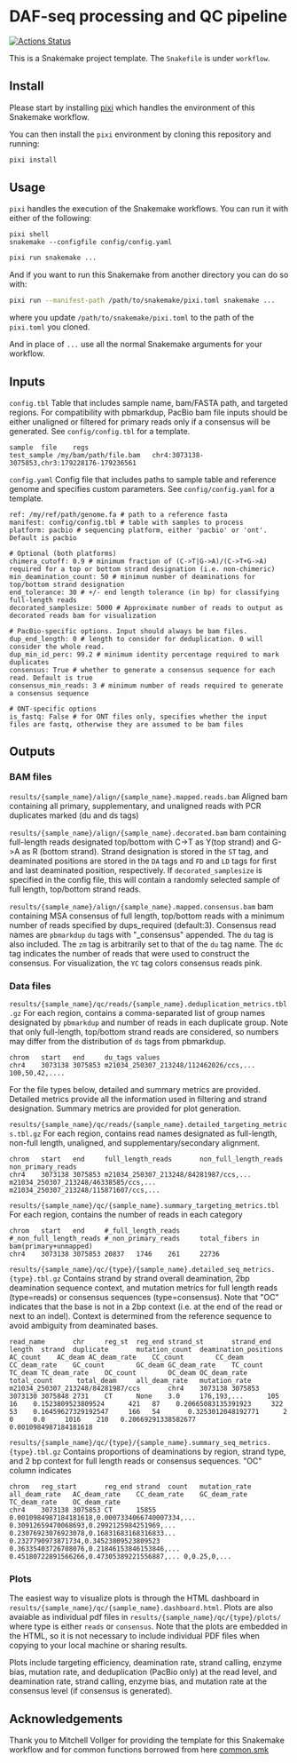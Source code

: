 # DAF-seq processing and QC pipeline

[![Actions Status](https://github.com/mrvollger/SmkTemplate/workflows/CI/badge.svg)](https://github.com/mrvollger/SmkTemplate/actions)

This is a Snakemake project template. The `Snakefile` is under `workflow`.


## Install

Please start by installing [pixi](https://pixi.sh/latest/) which handles the environment of this Snakemake workflow.

You can then install the `pixi` environment by cloning this repository and running:

```bash
pixi install
```

## Usage

`pixi` handles the execution of the Snakemake workflows. You can run it with either of the following:


```
pixi shell
snakemake --configfile config/config.yaml
```


```bash
pixi run snakemake ...
```

And if you want to run this Snakemake from another directory you can do so with:

```bash
pixi run --manifest-path /path/to/snakemake/pixi.toml snakemake ...
```

where you update `/path/to/snakemake/pixi.toml` to the path of the `pixi.toml` you cloned.

And in place of `...` use all the normal Snakemake arguments for your workflow.


## Inputs
`config.tbl` Table that includes sample name, bam/FASTA path, and targeted regions. For compatibility with pbmarkdup, PacBio bam file inputs should be either unaligned or filtered for primary reads only if a consensus will be generated.
See `config/config.tbl` for a template.
```
sample	file	regs
test_sample	/my/bam/path/file.bam	chr4:3073138-3075853,chr3:179228176-179236561
``` 

`config.yaml` Config file that includes paths to sample table and reference genome and specifies custom parameters.
See `config/config.yaml` for a template.
```
ref: /my/ref/path/genome.fa # path to a reference fasta
manifest: config/config.tbl # table with samples to process
platform: pacbio # sequencing platform, either 'pacbio' or 'ont'. Default is pacbio

# Optional (both platforms)
chimera_cutoff: 0.9 # minimum fraction of (C->T|G->A)/(C->T+G->A) required for a top or bottom strand designation (i.e. non-chimeric)
min_deamination_count: 50 # minimum number of deaminations for top/bottom strand designation
end_tolerance: 30 # +/- end length tolerance (in bp) for classifying full-length reads
decorated_samplesize: 5000 # Approximate number of reads to output as decorated reads bam for visualization

# PacBio-specific options. Input should always be bam files.
dup_end_length: 0 # length to consider for deduplication. 0 will consider the whole read.
dup_min_id_perc: 99.2 # minimum identity percentage required to mark duplicates
consensus: True # whether to generate a consensus sequence for each read. Default is true
consensus_min_reads: 3 # minimum number of reads required to generate a consensus sequence

# ONT-specific options
is_fastq: False # for ONT files only, specifies whether the input files are fastq, otherwise they are assumed to be bam files
```

## Outputs
### BAM files

`results/{sample_name}/align/{sample_name}.mapped.reads.bam` Aligned bam containing all primary, supplementary, and unaligned reads with PCR duplicates marked (du and ds tags)

`results/{sample_name}/align/{sample_name}.decorated.bam` bam containing full-length reads designated top/bottom with C->T as Y(top strand) and G->A as R (bottom strand). Strand designation is stored in the `ST` tag, and deaminated positions are stored in the `DA` tags and `FD` and `LD` tags for first and last deaminated position, respectively. If `decorated_samplesize` is specified in the config file, this will contain a randomly selected sample of full length, top/bottom strand reads.

`results/{sample_name}/align/{sample_name}.mapped.consensus.bam` bam containing MSA consensus of full length, top/bottom reads with a minimum number of reads specified by dups_required (default:3). Consensus read names are `pbmarkdup` `du` tags with "_consensus" appended. The `du` tag is also included. The `zm` tag is arbitrarily set to that of the `du` tag name. The `dc` tag indicates the number of reads that were used to construct the consensus. For visualization, the `YC` tag colors consensus reads pink.


### Data files
`results/{sample_name}/qc/reads/{sample_name}.deduplication_metrics.tbl.gz` For each region, contains a comma-separated list of group names designated by `pbmarkdup` and number of reads in each duplicate group. Note that only full-length, top/bottom strand reads are considered, so numbers may differ from the distribution of `ds` tags from pbmarkdup.
```
chrom   start   end     du_tags values
chr4    3073138 3075853 m21034_250307_213248/112462026/ccs,... 100,50,42,....
```

For the file types below, detailed and summary metrics are provided. Detailed metrics provide all the information used in filtering and strand designation. Summary metrics are provided for plot generation.

`results/{sample_name}/qc/reads/{sample_name}.detailed_targeting_metrics.tbl.gz` For each region, contains read names designated as full-length, non-full length, unaligned, and supplementary/secondary alignment.
```
chrom   start   end     full_length_reads       non_full_length_reads   non_primary_reads
chr4    3073138 3075853 m21034_250307_213248/84281987/ccs,...   m21034_250307_213248/46338585/ccs,...   m21034_250307_213248/115871607/ccs,...
```

`results/{sample_name}/qc/{sample_name}.summary_targeting_metrics.tbl` For each region, contains the number of reads in each category
```
chrom   start   end     #_full_length_reads     #_non_full_length_reads #_non_primary_reads     total_fibers in bam(primary+unmapped)
chr4    3073138 3075853 20837   1746    261     22736
```

`results/{sample_name}/qc/{type}/{sample_name}.detailed_seq_metrics.{type}.tbl.gz` Contains strand by strand overall deamination, 2bp deamination sequence context, and mutation metrics for full length reads (type=reads) or consensus sequences (type=consensus). Note that "OC" indicates that the base is not in a 2bp context (i.e. at the end of the read or next to an indel). Context is determined from the reference sequence to avoid ambiguity from deaminated bases.
```
read_name       chr     reg_st  reg_end strand_st       strand_end      length  strand  duplicate       mutation_count  deamination_positions   AC_count    AC_deam AC_deam_rate    CC_count        CC_deam    CC_deam_rate    GC_count        GC_deam GC_deam_rate    TC_count        TC_deam TC_deam_rate    OC_count        OC_deam OC_deam_rate    total_count      total_deam     all_deam_rate   mutation_rate
m21034_250307_213248/84281987/ccs       chr4    3073138 3075853 3073130 3075848 2731    CT      None    3.0     176,193,...      105   16    0.1523809523809524      421   87    0.20665083135391923     322   53    0.16459627329192547     166   54       0.3253012048192771      2     0     0.0     1016	210   0.20669291338582677     0.0010984987184181618
```

`results/{sample_name}/qc/{type}/{sample_name}.summary_seq_metrics.{type}.tbl.gz` Contains proportions of deaminations by region, strand type, and 2 bp context for full length reads or consensus sequences. "OC" column indicates 
```
chrom   reg_start       reg_end strand  count   mutation_rate   all_deam_rate   AC_deam_rate    CC_deam_rate    GC_deam_rate    TC_deam_rate    OC_deam_rate
chr4    3073138 3075853 CT      15855   0.0010984987184181618,0.0007334066740007334,... 0.30912659470068693,0.2992125984251969,... 0.23076923076923078,0.16831683168316833... 0.2327790973871734,0.34523809523809523    0.36335403726708076,0.21846153846153846,... 0.45180722891566266,0.47305389221556887,... 0,0.25,0,...
```

### Plots
The easiest way to visualize plots is through the HTML dashboard in `results/{sample_name}/qc/{sample_name}.dashboard.html`. Plots are also avaiable as individual pdf files in `results/{sample_name}/qc/{type}/plots/` where type is either `reads` or `consensus`. Note that the plots are embedded in the HTML, so it is not necessary to include individual PDF files when copying to your local machine or sharing results.

Plots include targeting efficiency, deamination rate, strand calling, enzyme bias, mutation rate, and deduplication (PacBio only) at the read level, and deamination rate, strand calling, enzyme bias, and mutation rate at the consensus level (if consensus is generated).


## Acknowledgements

Thank you to Mitchell Vollger for providing the template for this Snakemake workflow and for common functions borrowed from here [common.smk](workflow/rules/common.smk)
